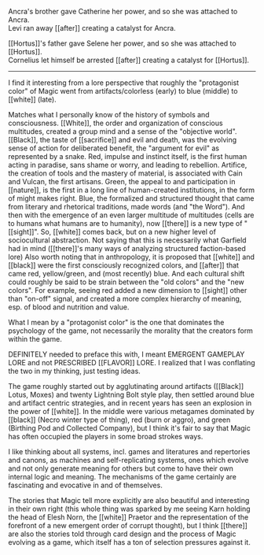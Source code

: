 Ancra's brother gave Catherine her power, and so she was attached to Ancra.  
Levi ran away [[after]] creating a catalyst for Ancra.  
  
[[Hortus]]'s father gave Selene her power, and so she was attached to [[Hortus]].  
Cornelius let himself be arrested [[after]] creating a catalyst for [[Hortus]].

* * *
I find it interesting from a lore perspective that roughly the "protagonist color" of Magic went from artifacts/colorless (early) to blue (middle) to [[white]] (late).

Matches what I personally know of the history of symbols and consciousness. [[White]], the order and organization of conscious multitudes, created a group mind and a sense of the "objective world". [[Black]], the taste of [[sacrifice]] and evil and death, was the evolving sense of action for deliberated benefit, the "argument for evil" as represented by a snake. Red, impulse and instinct itself, is the first human acting in paradise, sans shame or worry, and leading to rebellion. Artifice, the creation of tools and the mastery of material, is associated with Cain and Vulcan, the first artisans. Green, the appeal to and participation in [[nature]], is the first in a long line of human-created institutions, in the form of might makes right. Blue, the formalized and structured thought that came from literary and rhetorical traditions, made words (and "the Word"). And then with the emergence of an even larger multitude of multitudes (cells are to humans what humans are to humanity), now [[there]] is a new type of "[[sight]]". So, [[white]] comes back, but on a new higher level of sociocultural abstraction. Not saying that this is necessarily what Garfield had in mind ([[there]]'s many ways of analyzing structured faction-based lore) Also worth noting that in anthropology, it is proposed that [[white]] and [[black]] were the first consciously recognized colors, and [[after]] that came red, yellow/green, and (most recently) blue. And each cultural shift could roughly be said to be strain between the "old colors" and the "new colors". For example, seeing red added a new dimension to [[sight]] other than "on-off" signal, and created a more complex hierarchy of meaning, esp. of blood and nutrition and value. 

What I mean by a "protagonist color" is the one that dominates the psychology of the game, not necessarily the morality that the creators form within the game.

DEFINITELY needed to preface this with, I meant EMERGENT GAMEPLAY LORE and not PRESCRIBED [[FLAVOR]] LORE. I realized that I was conflating the two in my thinking, just testing ideas.

The game roughly started out by agglutinating around artifacts ([[Black]] Lotus, Moxes) and twenty Lightning Bolt style play, then settled around blue and artifact centric strategies, and in recent years has seen an explosion in the power of [[white]]. In the middle were various metagames dominated by [[black]] (Necro winter type of thing), red (burn or aggro), and green (Birthing Pod and Collected Company), but I think it's fair to say that Magic has often occupied the players in some broad strokes ways.

I like thinking about all systems, incl. games and literatures and repertories and canons, as machines and self-replicating systems, ones which evolve and not only generate meaning for others but come to have their own internal logic and meaning. The mechanisms of the game certainly are fascinating and evocative in and of themselves.

The stories that Magic tell more explicitly are also beautiful and interesting in their own right (this whole thing was sparked by me seeing Karn holding the head of Elesh Norn, the [[white]] Praetor and the representation of the forefront of a new emergent order of corrupt thought), but I think [[there]] are also the stories told through card design and the process of Magic evolving as a game, which itself has a ton of selection pressures against it.